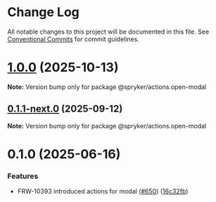 # Change Log

All notable changes to this project will be documented in this file.
See [Conventional Commits](https://conventionalcommits.org) for commit guidelines.

# [1.0.0](https://github.com/spryker/ui-components/compare/@spryker/actions.open-modal@0.1.1-next.0...@spryker/actions.open-modal@1.0.0) (2025-10-13)

**Note:** Version bump only for package @spryker/actions.open-modal





## [0.1.1-next.0](http://172.31.0.22:9292/spryker-internal-ci/ui-components/compare/@spryker/actions.open-modal@0.1.0...@spryker/actions.open-modal@0.1.1-next.0) (2025-09-12)

**Note:** Version bump only for package @spryker/actions.open-modal





# 0.1.0 (2025-06-16)


### Features

* FRW-10393 introduced actions for modal ([#650](http://172.31.0.22:9292/spryker-internal-ci/ui-components/issues/650)) ([16c32fb](http://172.31.0.22:9292/spryker-internal-ci/ui-components/commits/16c32fbcf381a1bc5e32c1c6347dca8451e7ba52))
